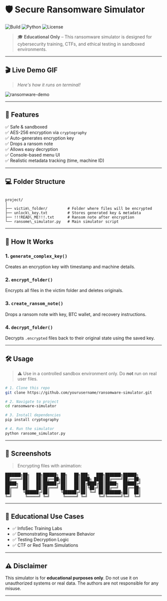 # 🛡️ Secure Ransomware Simulator

![Build](https://img.shields.io/badge/status-active-brightgreen?style=for-the-badge&logo=github)
![Python](https://img.shields.io/badge/python-3.8+-blue?style=for-the-badge&logo=python)
![License](https://img.shields.io/badge/license-MIT-purple?style=for-the-badge&logo=open-source-initiative)

> 🎓 **Educational Only** – This ransomware simulator is designed for cybersecurity training, CTFs, and ethical testing in sandboxed environments.

---

## 🎬 Live Demo GIF

> _Here's how it runs on terminal!_

![ransomware-demo](https://media.giphy.com/media/v1.Y2lkPTc5MGI3NjExbWZ6bzR6Y3VtYmoxOGdnczM1cWxhcDk4emZyY2R3cTNraXpvOThwbiZlcD12MV9naWZzX3NlYXJjaCZjdD1n/l3vRlGpqgxXvvWm8c/giphy.gif)

---

## 📂 Features

✅ Safe & sandboxed  
✅ AES-256 encryption via `cryptography`  
✅ Auto-generates encryption key  
✅ Drops a ransom note  
✅ Allows easy decryption  
✅ Console-based menu UI  
✅ Realistic metadata tracking (time, machine ID)

---

## 💻 Folder Structure

```

project/
│
├── victim\_folder/         # Folder where files will be encrypted
├── unlock\_key.txt         # Stores generated key & metadata
├── !!!READ\_ME!!!.txt      # Ransom note after encryption
└── ransome\_simulator.py   # Main simulator script

````

---

## 🧠 How It Works

### 1. `generate_complex_key()`
Creates an encryption key with timestamp and machine details.

### 2. `encrypt_folder()`
Encrypts all files in the victim folder and deletes originals.

### 3. `create_ransom_note()`
Drops a ransom note with key, BTC wallet, and recovery instructions.

### 4. `decrypt_folder()`
Decrypts `.encrypted` files back to their original state using the saved key.

---

## 🛠️ Usage

> ⚠️ Use in a controlled sandbox environment only. Do **not** run on real user files.

```bash
# 1. Clone this repo
git clone https://github.com/yourusername/ransomware-simulator.git

# 2. Navigate to project
cd ransomware-simulator

# 3. Install dependencies
pip install cryptography

# 4. Run the simulator
python ransome_simulator.py
````

---

## 📸 Screenshots

> Encrypting files with animation:

```
███████╗██╗   ██╗██████╗ ██╗   ██╗███╗   ███╗███████╗██████╗ 
██╔════╝██║   ██║██╔══██╗██║   ██║████╗ ████║██╔════╝██╔══██╗
█████╗  ██║   ██║██████╔╝██║   ██║██╔████╔██║█████╗  ██████╔╝
██╔══╝  ██║   ██║██╔═══╝ ██║   ██║██║╚██╔╝██║██╔══╝  ██╔══██╗
██║     ╚██████╔╝██║     ╚██████╔╝██║ ╚═╝ ██║███████╗██║  ██║
╚═╝      ╚═════╝ ╚═╝      ╚═════╝ ╚═╝     ╚═╝╚══════╝╚═╝  ╚═╝
```

---

## 🧪 Educational Use Cases

* ✅ InfoSec Training Labs
* ✅ Demonstrating Ransomware Behavior
* ✅ Testing Decryption Logic
* ✅ CTF or Red Team Simulations

---

## ⚠️ Disclaimer

This simulator is for **educational purposes only**. Do not use it on unauthorized systems or real data. The authors are not responsible for any misuse.

---

